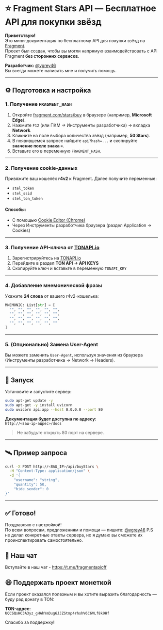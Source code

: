 # ⭐ Fragment Stars API — Бесплатное API для покупки звёзд

**Приветствую!**  
Это мини-документация по бесплатному API для покупки звёзд на [Fragment](https://fragment.com/).  
Проект был создан, чтобы вы могли напрямую взаимодействовать с API Fragment **без сторонних сервисов**.

**Разработчик:** [@vgrey46](https://t.me/vgrey46)  
Вы всегда можете написать мне и получить помощь.

---

## ⚙️ Подготовка и настройка

### 1. Получение `FRAGMENT_HASH`

1. Откройте [fragment.com/stars/buy](https://fragment.com/stars/buy) в браузере (например, **Microsoft Edge**).
2. Нажмите `F12` (или ПКМ → Инструменты разработчика) → вкладка **Network**.
3. Кликните на поле выбора количества звёзд (например, **50 Stars**).
4. В появившемся запросе найдите `api?hash=...` и скопируйте **значение после знака `=`**.
5. Вставьте его в переменную `FRAGMENT_HASH`.

---

### 2. Получение cookie-данных

Привяжите ваш кошелёк **r4v2** к Fragment. Далее получите переменные:

- `stel_token`
- `stel_ssid`
- `stel_ton_token`

#### Способы:
- С помощью [Cookie Editor (Chrome)](https://chromewebstore.google.com/detail/cookie-editor/hlkenndednhfkekhgcdicdfddnkalmdm)
- Через Инструменты разработчика браузера (раздел Application → Cookies)

---

### 3. Получение API-ключа от [TONAPI.io](https://tonapi.io/)

1. Зарегистрируйтесь на [TONAPI.io](https://tonapi.io/)
2. Перейдите в раздел **TON API → API KEYS**
3. Скопируйте ключ и вставьте в переменную `TONAPI_KEY`

---

### 4. Добавление мнемонической фразы

Укажите **24 слова** от вашего r4v2-кошелька:

```python
MNEMONIC: List[str] = [
  "", "", "", "", "", "",
  "", "", "", "", "", "",
  "", "", "", "", "", "",
  "", "", "", "", "", ""
]
```

---

### 5. (Опционально) Замена User-Agent

Вы можете заменить `User-Agent`, используя значения из браузера (Инструменты разработчика → Network → Headers).

---

## 🚀 Запуск

Установите и запустите сервер:

```bash
sudo apt-get update -y
sudo apt-get -y install uvicorn
sudo uvicorn api:app --host 0.0.0.0 --port 80
```

**Документация будет доступна по адресу:**  
`http://<ваш-ip-адрес>/docs`

> Не забудьте открыть 80 порт на сервере.

---

## 🛰️ Пример запроса

```bash
curl -X POST http://<ВАШ_IP>/api/buyStars \
  -H "Content-Type: application/json" \
  -d '{
    "username": "string",
    "quantity": 50,
    "hide_sender": 0
}'
```

---

## ✅ Готово!

Поздравляю с настройкой!  
По всем вопросам, предложениям и помощи — пишите: [@vgrey46](https://t.me/vgrey46)
P.S не делал конкретные ответы сервера, но я думаю вы сможете их проинспектировать самостоятельно.

## 💎 Наш чат

Вступайте в наш чат - https://t.me/fragmentapioff


## 😄 Поддержать проект монеткой

Если проект оказался полезным и вы хотите выразить благодарность — буду рад донату в TON:

**TON-адрес:**  
`UQCSQsHC3A3yz_gHAhYmDug6JJZStmp4rhshV6C6VLf8k9Hf`

Спасибо за поддержку!
